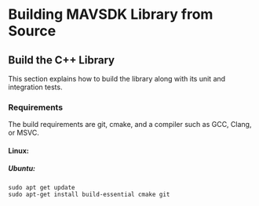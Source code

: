 # Building MAVSDK Library from Source

## Build the C++ Library
This section explains how to build the library along with its unit and integration tests.

### Requirements 
The build requirements are git, cmake, and a compiler such as GCC, Clang, or MSVC.

#### Linux:
##### Ubuntu:

``` 
sudo apt get update
sudo apt-get install build-essential cmake git 

```